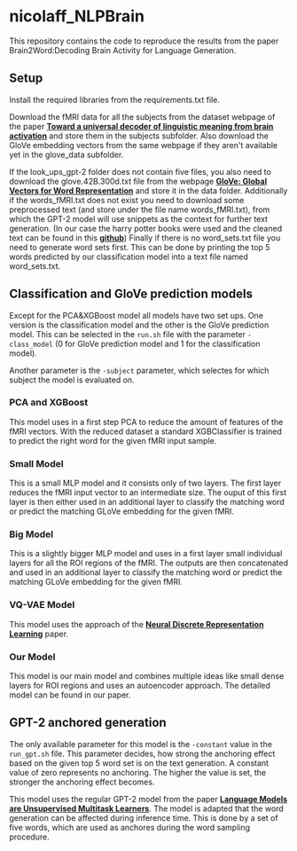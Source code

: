 # nicolaff_NLPBrain

This repository contains the code to reproduce the results from the paper Brain2Word:Decoding Brain Activity for Language Generation. 

## Setup

Install the required libraries from the requirements.txt file.

Download the fMRI data for all the subjects from the dataset webpage of the paper **[Toward a universal decoder of linguistic meaning from brain activation](https://evlab.mit.edu/sites/default/files/documents/index2.html)** and store them in the subjects subfolder.
Also download the GloVe embedding vectors from the same webpage if they aren't available yet in the glove_data subfolder.

If the look_ups_gpt-2 folder does not contain five files, you also need to download the glove.42B.300d.txt file from the webpage **[GloVe: Global Vectors for Word Representation](https://nlp.stanford.edu/projects/glove/)** and store it in the data folder.
Additionally if the words_fMRI.txt does not exist you need to download some preprocessed text (and store under the file name words_fMRI.txt), from which the GPT-2 model will use snippets as the context for further text generation. (In our case the harry potter books were used and the cleaned text can be found in this  **[github](https://github.com/khushmeeet/potter-nlp/tree/master/final_data)**)
Finally if there is no word_sets.txt file you need to generate word sets first. This can be done by printing the top 5 words predicted by our classification model into a text file named word_sets.txt. 

## Classification and GloVe prediction models

Except for the PCA&XGBoost model all models have two set ups. One version is the classification model and the other is the GloVe prediction model. This can be selected in the `run.sh` file with the parameter `-class_model` (0 for GloVe prediction model and 1 for the classification model).

Another parameter is the `-subject` parameter, which selectes for which subject the model is evaluated on. 

### PCA and XGBoost

This model uses in a first step PCA to reduce the amount of features of the fMRI vectors. With the reduced dataset a standard XGBClassifier is trained to predict the right word for the given fMRI input sample. 

### Small Model

This is a small MLP model and it consists only of two layers. The first layer reduces the fMRI input vector to an intermediate size. The ouput of this first layer is then either used in an additional layer to classify the matching word or predict the matching  GLoVe embedding for the given fMRI. 

### Big Model

This is a slightly bigger MLP model and uses in a first layer small individual layers for all the ROI regions of the fMRI. The outputs are then concatenated and used in an additional layer to classify the matching word or predict the matching  GLoVe embedding for the given fMRI. 

### VQ-VAE Model

This model uses the approach of the **[Neural Discrete Representation Learning](https://arxiv.org/abs/1711.00937)** paper. 

### Our Model

This model is our main model and combines multiple ideas like small dense layers for ROI regions and uses an autoencoder approach. The detailed model can be found in our paper.

## GPT-2 anchored generation

The only available parameter for this model is the `-constant` value in the `run_gpt.sh` file. This parameter decides, how strong the anchoring effect based on the given top 5 word set is on the text generation. A constant value of zero represents no anchoring. The higher the value is set, the stronger the anchoring effect becomes.

This model uses the regular GPT-2 model from the paper **[Language Models are Unsupervised Multitask Learners](https://d4mucfpksywv.cloudfront.net/better-language-models/language_models_are_unsupervised_multitask_learners.pdf)**. The model is adapted that the word generation can be affected during inference time. This is done by a set of five words, which are used as anchores during the word sampling procedure.

